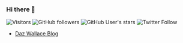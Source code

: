 ### Hi there 👋

![Visitors](https://visitor-badge.laobi.icu/badge?page_id=daz-wallace.visitorbadge)
![GitHub followers](https://img.shields.io/github/followers/daz-wallace?style=social) 
![GitHub User's stars](https://img.shields.io/github/stars/daz-wallace?style=social) 
![Twitter Follow](https://img.shields.io/twitter/follow/Daz_Wallace?style=social)

- [Daz Wallace Blog](https://dazwallace.wordpress.com)

<!--
**Daz-wallace/Daz-wallace** is a ✨ _special_ ✨ repository because its `README.md` (this file) appears on your GitHub profile.

Here are some ideas to get you started:

- 🔭 I’m currently working on ...
- 🌱 I’m currently learning ...
- 👯 I’m looking to collaborate on ...
- 🤔 I’m looking for help with ...
- 💬 Ask me about ...
- 📫 How to reach me: ...
- 😄 Pronouns: ...
- ⚡ Fun fact: ...

Pinched some of the above from https://github.com/smashism/smashism/blob/main/README.md, I hope that's cool!
-->
